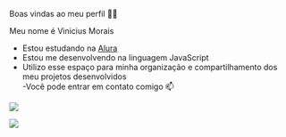 Boas vindas ao meu perfil 💙💙

Meu nome é Vinicius Morais

 - Estou estudando na [Alura](https://www.alura.com.br)
 - Estou me desenvolvendo na linguagem JavaScript
 - Utilizo esse espaço para minha organização e compartilhamento dos meu projetos desenvolvidos  
 -Você pode entrar em contato comigo 📫
 

![](https://media1.tenor.com/m/qNpmiGS_wawAAAAd/neymar-jr.gif)

![](https://media1.tenor.com/m/qNpmiGS_wawAAAAd/neymar-jr.gif)
